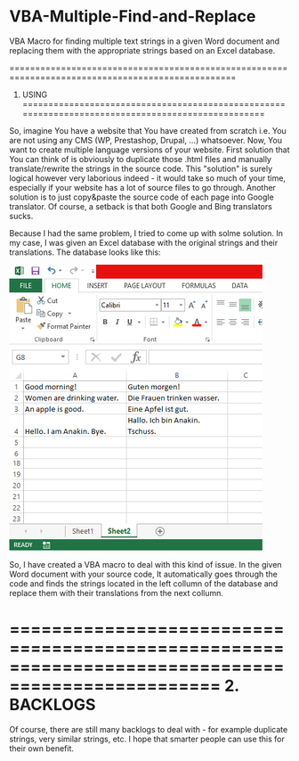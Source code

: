 # VBA-Multiple-Find-and-Replace
VBA Macro for finding multiple text strings in a given Word document and replacing them with the appropriate strings based on an Excel database.

==================================================================================================
1. USING
==================================================================================================

So, imagine You have a website that You have created from scratch i.e. You are not using any CMS (WP, Prestashop, Drupal, ...) whatsoever. Now, You want to create multiple language versions of your website. First solution that You can think of is obviously to duplicate those .html files and manually translate/rewrite the strings in the source code. This "solution" is surely logical however very laborious indeed - it would take so much of your time, especially if your website has a lot of source files to go through. Another solution is to just copy&paste the source code of each page into Google translator. Of course, a setback is that both Google and Bing translators sucks.

Because I had the same problem, I tried to come up with solme solution. In my case, I was given an Excel database with the original strings and their translations. The database looks like this:

![alt tag](https://github.com/DVN-Anakin/VBA-Multiple-Find-and-Replace-/blob/master/excel-database.png)

So, I have created a VBA macro to deal with this kind of issue. In the given Word document with your source code, It automatically goes through the code and finds the strings located in the left collumn of the database and replace them with their translations from the next collumn.


==================================================================================================
2. BACKLOGS
==================================================================================================

Of course, there are still many backlogs to deal with - for example duplicate strings, very similar strings, etc. I hope that smarter people can use this for their own benefit.
